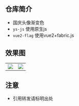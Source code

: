 ## 仓库简介

* 国庆头像渐变色
* `ys-js`  使用原生js
* `vue2-flag`  使用vue2+fabric.js

## 效果图

<table>
<tr>
<td>
<img src="https://cdn.jsdelivr.net/gh/Rr210/image@master/hexo/api/20211001202920.png" />
</td>
<td>
<img src="https://cdn.jsdelivr.net/gh/Rr210/image@master/hexo/api/20211001203112.png" />
</td>
</tr>
</table>

## 注意

* 引用转发请标明出处
